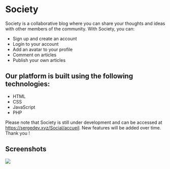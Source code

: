 # Society

Society is a collaborative blog where you can share your thoughts and ideas with other members of the community. With Society, you can:

- Sign up and create an account
- Login to your account
- Add an avatar to your profile
- Comment on articles
- Publish your own articles

## Our platform is built using the following technologies:
- HTML
- CSS
- JavaScript
- PHP

Please note that Society is still under development and can be accessed at https://sergedev.xyz/Social/accueil.
New features will be added over time. Thank you !

## Screenshots 
<img src="https://github.com/SergeTouvoli/Society-blog/images/Capture1_Society.png">


